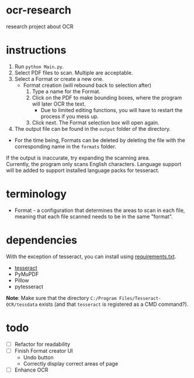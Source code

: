 # ocr-research
research project about OCR

# instructions
1. Run `python Main.py`.
1. Select PDF files to scan. Multiple are acceptable.
1. Select a Format or create a new one.
	- Format creation (will rebound back to selection after)
		1. Type a name for the Format.
		1. Click on the PDF to make bounding boxes, where the program will later OCR the text.
			- Due to limited editing functions, you will have to restart the process if you mess up.
		1. Click next. The Format selection box will open again.
1. The output file can be found in the `output` folder of the directory.

- For the time being, Formats can be deleted by deleting the file with the corresponding name in the `formats` folder.

If the output is inaccurate, try expanding the scanning area.\
Currently, the program only scans English characters. Language support will be added to support installed language packs for tesseract.

# terminology
- Format - a configuration that determines the areas to scan in each file, meaning that each file scanned needs to be in the same "format".

# dependencies
With the exception of tesseract, you can install using [requirements.txt](/requirements.txt).
- [tesseract](https://github.com/tesseract-ocr/tesseract)
- PyMuPDF
- Pillow
- pytesseract

**Note**: Make sure that the directory `C:/Program Files/Tesseract-OCR/tessdata` exists \(and that `tesseract` is registered as a CMD command?\).

# todo
- [ ] Refactor for readability
- [ ] Finish Format creator UI
	- Undo button
	- Correctly display correct areas of page
- [ ] Enhance OCR
